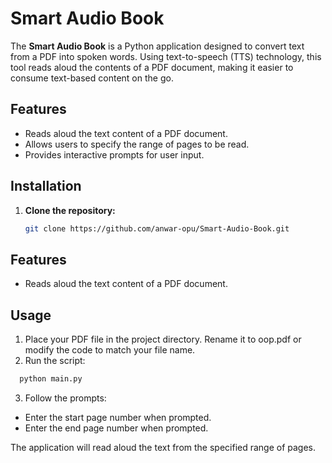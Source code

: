 # Smart Audio Book

The **Smart Audio Book** is a Python application designed to convert text from a PDF into spoken words. Using text-to-speech (TTS) technology, this tool reads aloud the contents of a PDF document, making it easier to consume text-based content on the go.

## Features
- Reads aloud the text content of a PDF document.
- Allows users to specify the range of pages to be read.
- Provides interactive prompts for user input.

## Installation

1. **Clone the repository:**
   ```bash
   git clone https://github.com/anwar-opu/Smart-Audio-Book.git
## Features
- Reads aloud the text content of a PDF document.
## Usage
  1. Place your PDF file in the project directory. Rename it to oop.pdf or modify the code to match your file name.
  2. Run the script:
  ```bash
    python main.py
  ```
3. Follow the prompts:

  - Enter the start page number when prompted.
  - Enter the end page number when prompted.
  
The application will read aloud the text from the specified range of pages.

